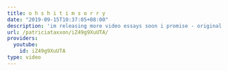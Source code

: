 ```yaml
---
title: o h s h i t i m s o r r y
date: "2019-09-15T10:37:05+08:00"
description: 'im releasing more video essays soon i promise - original: https://www.youtube.com/watch?v=F3B7M-3KfrA'
url: /patriciataxxon/iZ49g9XuUTA/
providers:
  youtube:
    id: iZ49g9XuUTA
type: video
---
```


